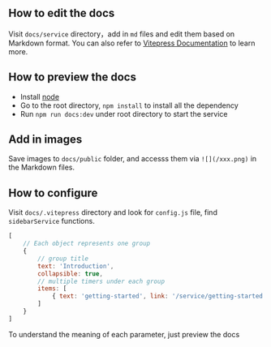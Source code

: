 ## How to edit the docs

Visit `docs/service` directory，add in `md` files and edit them based on Markdown format. You can also refer to [Vitepress Documentation](https://vitepress.vuejs.org/guide/markdown.html) to learn more.

## How to preview the docs

- Install [node](https://nodejs.org/en/)
- Go to the root directory, `npm install` to install all the dependency
- Run `npm run docs:dev` under root directory to start the service

## Add in images

Save images to `docs/public` folder, and accesss them via `![](/xxx.png)` in the Markdown files.

## How to configure

Visit `docs/.vitepress` directory and look for `config.js` file, find `sidebarService` functions.

```js
[
    // Each object represents one group
    {
        // group title
        text: 'Introduction',
        collapsible: true,
        // multiple timers under each group
        items: [
            { text: 'getting-started', link: '/service/getting-started' },
        ]
    }
]
```

To understand the meaning of each parameter, just preview the docs
